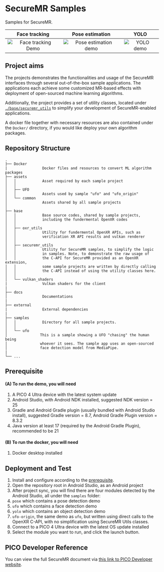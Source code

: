 # SecureMR Samples

Samples for SecureMR.

| Face tracking | Pose estimation | YOLO |
|:-------------:|:---------------:|:----:|
| ![Face tracking Demo](docs/Demo-UFO.gif) | ![Pose estimation demo](docs/Demo-Pose.gif) | ![YOLO demo](docs/Demo-YOLO.gif) |

## Project aims

The projects demonstrates the functionalities and usage of
the SecureMR interfaces through several out-of-the-box
sample applications. The applications each achieve some
customized MR-based effects with deployment of open-sourced
machine learning algorithms. 

Additionally, the project provides a set of utility classes,
located under [`./base/securemr_utils`](base/securemr_utils/README.md)
to simplify your
development of SecureMR-enabled applications. 

A docker file together with necessary resources are also 
contained under the `Docker/` directory, if you would like
deploy your own algorithm packages. 


## Repository Structure

```
.
├── Docker
|                Docker files and resources to convert ML algorithm packages
├── assets
│   │            Asset required by each sample project
│   │
│   ├── UFO
│   │            Assets used by sample "ufo" and "ufo_origin"
│   └── common
│                Assets shared by all sample projects
│
├── base
│   │            Base source codes, shared by sample projects,
│   │            including the fundermental OpenXR codes
│   │
│   ├── oxr_utils
│   │            Utility for fundermental OpenXR APIs, such as
│   │            verification XR API results and vulkan renderer
│   │
│   ├── securemr_utils
│   │            Utility for SecureMR samples, to simplify the logic
│   │            in samples. Note, to demonstrate the raw usage of
│   │            the C-API for SecureMR provided as an OpenXR extension,
│   │            some sample projects are written by directly calling
│   │            the C-API instead of using the utility classes here. 
│   │
│   └── vulkan_shaders
|                Vulkan shaders for the client
|
├── docs
│                Documentations
|
├── external
|                External dependencies
|
├── samples
│   │            Directory for all sample projects. 
│   │         
│   └── ufo
│               This is a sample showing a UFO "chasing" the human being
│               whoever it sees. The sample app uses an open-sourced
│               face detection model from MediaPipe.  
|
└── ...
```

## Prerequisite

#### (A) To run the demo, you will need

1. A PICO 4 Ultra device with the latest system update
1. Android Studio, with Android NDK installed, suggested NDK version = 25
1. Gradle and Android Gradle plugin (usually bundled with Android Studio install),
   suggested Gradle version = 8.7, Android Gradle Plugin version = 8.3.2
1. Java version at least 17 (required by the Android Gradle Plugin), recommended to be 21

#### (B) To run the docker, you will need

1. Docker desktop installed

## Deployment and Test

1. Install and configure according to the [prerequisite](#prerequisite). 
1. Open the repository root in Android Studio, as an Android project
1. After project sync, you will find there are four modules detected by the Android Studio, all under the `samples` folder: 
  1. `pose` which contains a pose detection demo
  1. `ufo` which contains a face detection demo
  1. `yolo` which contains an object detection demo
  1. `ufo-origin`, the same demo as `ufo`, but written using direct calls to the OpenXR C-API, with no 
      simplification using SecureMR Utils classes. 
1. Connect to a PICO 4 Ultra device with the latest OS update installed
1. Select the module you want to run, and click the launch button.

## PICO Developer Reference 

You can view the full SecureMR document via
[this link to PICO Developer website](https://developer-cn.picoxr.com/document/native/securemr-overview/). 
